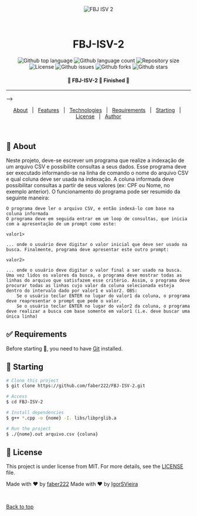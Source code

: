 <div align="center" id="top"> 
  <img src="./.github/app.gif" alt="FBJ ISV 2" />

  &#xa0;

</div>

<h1 align="center">FBJ-ISV-2</h1>

<p align="center">
  <img alt="Github top language" src="https://img.shields.io/github/languages/top/faber222/FBJ-ISV-2?color=56BEB8">

  <img alt="Github language count" src="https://img.shields.io/github/languages/count/faber222/FBJ-ISV-2?color=56BEB8">

  <img alt="Repository size" src="https://img.shields.io/github/repo-size/faber222/FBJ-ISV-2?color=56BEB8">

  <img alt="License" src="https://img.shields.io/github/license/faber222/FBJ-ISV-2?color=56BEB8">

  <img alt="Github issues" src="https://img.shields.io/github/issues/faber222/FBJ-ISV-2?color=56BEB8">

  <img alt="Github forks" src="https://img.shields.io/github/forks/faber222/FBJ-ISV-2?color=56BEB8">

  <img alt="Github stars" src="https://img.shields.io/github/stars/faber222/FBJ-ISV-2?color=56BEB8">
</p>

 <h4 align="center"> 
	🚧  FBJ-ISV-2 🚀 Finished  🚧
</h4> 

<hr> -->

<p align="center">
  <a href="#dart-about">About</a> &#xa0; | &#xa0; 
  <a href="#sparkles-features">Features</a> &#xa0; | &#xa0;
  <a href="#rocket-technologies">Technologies</a> &#xa0; | &#xa0;
  <a href="#white_check_mark-requirements">Requirements</a> &#xa0; | &#xa0;
  <a href="#checkered_flag-starting">Starting</a> &#xa0; | &#xa0;
  <a href="#memo-license">License</a> &#xa0; | &#xa0;
  <a href="https://github.com/faber222" target="_blank">Author</a>
</p>

<br>

## :dart: About ##

Neste projeto, deve-se escrever um programa que realize a indexação de um arquivo CSV e possibilite consultas a seus dados. Esse programa deve ser executado informando-se na linha de comando o nome do arquivo CSV e qual coluna deve ser usada na indexação.  A coluna informada deve possibilitar consultas a partir de seus valores (ex: CPF ou Nome, no exemplo anterior). O funcionamento do programa pode ser resumido da seguinte maneira:

    O programa deve ler o arquivo CSV, e então indexá-lo com base na coluna informada
    O programa deve em seguida entrar em um loop de consultas, que inicia com a apresentação de um prompt como este:

    valor1>

    ... onde o usuário deve digitar o valor inicial que deve ser usado na busca. Finalmente, programa deve apresentar este outro prompt:

    valor2>

    ... onde o usuário deve digitar o valor final a ser usado na busca.
    Uma vez lidos os valores da busca, o programa deve mostrar todas as linhas do arquivo que satisfazem esse critério. Assim, o programa deve procurar todas as linhas cujo valor da coluna selecionada esteja dentro do intervalo dado por valor1 e valor2. OBS:
        Se o usuário teclar ENTER no lugar do valor1 da coluna, o programa deve reapresentar o prompt que pede o valor.
        Se o usuário teclar ENTER no lugar do valor2 da coluna, o programa deve realizar a busca com base somente em valor1 (i.e. deve buscar uma única linha)


## :white_check_mark: Requirements ##

Before starting :checkered_flag:, you need to have [Git](https://git-scm.com) installed.

## :checkered_flag: Starting ##

```bash
# Clone this project
$ git clone https://github.com/faber222/FBJ-ISV-2.git

# Access
$ cd FBJ-ISV-2

# Install dependencies
$ g++ *.cpp -o {nome} -I. libs/libprglib.a 

# Run the project
$ ./{nome}.out arquivo.csv {coluna}

```

## :memo: License ##

This project is under license from MIT. For more details, see the [LICENSE](LICENSE.md) file.


Made with :heart: by <a href="https://github.com/faber222" target="_blank">faber222</a>
Made with :heart: by <a href="https://github.com/IgorSVieira" target="_blank">IgorSVieira</a>

&#xa0;

<a href="#top">Back to top</a>
